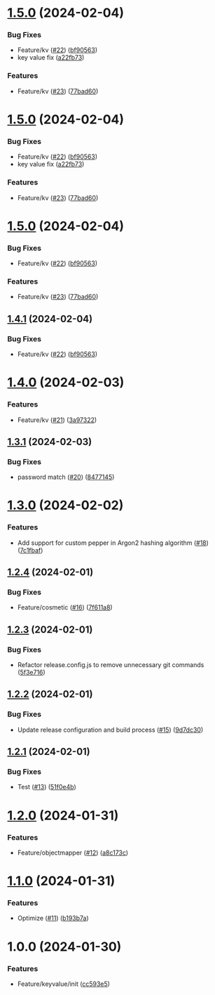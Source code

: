 # [1.5.0](https://github.com/arpanrec/minerva/compare/1.4.0...1.5.0) (2024-02-04)


### Bug Fixes

* Feature/kv ([#22](https://github.com/arpanrec/minerva/issues/22)) ([bf90563](https://github.com/arpanrec/minerva/commit/bf9056396fd691df878fffd2c0502b9c7d303c02))
* key value fix ([a22fb73](https://github.com/arpanrec/minerva/commit/a22fb7394c5fc425f06a5ea911885b9bf6061b70))


### Features

* Feature/kv ([#23](https://github.com/arpanrec/minerva/issues/23)) ([77bad60](https://github.com/arpanrec/minerva/commit/77bad60af365bbd84afd8cc34587dee07e2a2727))

# [1.5.0](https://github.com/arpanrec/minerva/compare/1.4.0...1.5.0) (2024-02-04)


### Bug Fixes

* Feature/kv ([#22](https://github.com/arpanrec/minerva/issues/22)) ([bf90563](https://github.com/arpanrec/minerva/commit/bf9056396fd691df878fffd2c0502b9c7d303c02))
* key value fix ([a22fb73](https://github.com/arpanrec/minerva/commit/a22fb7394c5fc425f06a5ea911885b9bf6061b70))


### Features

* Feature/kv ([#23](https://github.com/arpanrec/minerva/issues/23)) ([77bad60](https://github.com/arpanrec/minerva/commit/77bad60af365bbd84afd8cc34587dee07e2a2727))

# [1.5.0](https://github.com/arpanrec/minerva/compare/1.4.0...1.5.0) (2024-02-04)


### Bug Fixes

* Feature/kv ([#22](https://github.com/arpanrec/minerva/issues/22)) ([bf90563](https://github.com/arpanrec/minerva/commit/bf9056396fd691df878fffd2c0502b9c7d303c02))


### Features

* Feature/kv ([#23](https://github.com/arpanrec/minerva/issues/23)) ([77bad60](https://github.com/arpanrec/minerva/commit/77bad60af365bbd84afd8cc34587dee07e2a2727))

## [1.4.1](https://github.com/arpanrec/minerva/compare/1.4.0...1.4.1) (2024-02-04)


### Bug Fixes

* Feature/kv ([#22](https://github.com/arpanrec/minerva/issues/22)) ([bf90563](https://github.com/arpanrec/minerva/commit/bf9056396fd691df878fffd2c0502b9c7d303c02))

# [1.4.0](https://github.com/arpanrec/minerva/compare/1.3.1...1.4.0) (2024-02-03)


### Features

* Feature/kv ([#21](https://github.com/arpanrec/minerva/issues/21)) ([3a97322](https://github.com/arpanrec/minerva/commit/3a973227127418ca349727cdede56febd9969a3f))

## [1.3.1](https://github.com/arpanrec/minerva/compare/1.3.0...1.3.1) (2024-02-03)


### Bug Fixes

* password match ([#20](https://github.com/arpanrec/minerva/issues/20)) ([8477145](https://github.com/arpanrec/minerva/commit/8477145bcf092176aa82b77c5611e284ddfbcbc9))

# [1.3.0](https://github.com/arpanrec/minerva/compare/1.2.4...1.3.0) (2024-02-02)


### Features

* Add support for custom pepper in Argon2 hashing algorithm ([#18](https://github.com/arpanrec/minerva/issues/18)) ([7c1fbaf](https://github.com/arpanrec/minerva/commit/7c1fbaf42d417ebe4be0c9121a58f9354d914b4e))

## [1.2.4](https://github.com/arpanrec/minerva/compare/1.2.3...1.2.4) (2024-02-01)


### Bug Fixes

* Feature/cosmetic ([#16](https://github.com/arpanrec/minerva/issues/16)) ([7f611a8](https://github.com/arpanrec/minerva/commit/7f611a8df2717ff40d1193856c4707a9bcb02f51))

## [1.2.3](https://github.com/arpanrec/minerva/compare/1.2.2...1.2.3) (2024-02-01)


### Bug Fixes

* Refactor release.config.js to remove unnecessary git commands ([5f3e716](https://github.com/arpanrec/minerva/commit/5f3e716d43169ba88bdb7376f76fbc57e192b9c0))

## [1.2.2](https://github.com/arpanrec/minerva/compare/1.2.1...1.2.2) (2024-02-01)


### Bug Fixes

* Update release configuration and build process ([#15](https://github.com/arpanrec/minerva/issues/15)) ([9d7dc30](https://github.com/arpanrec/minerva/commit/9d7dc3037faf4ba14233e722c195945bd9649cd4))

## [1.2.1](https://github.com/arpanrec/minerva/compare/1.2.0...1.2.1) (2024-02-01)


### Bug Fixes

* Test ([#13](https://github.com/arpanrec/minerva/issues/13)) ([51f0e4b](https://github.com/arpanrec/minerva/commit/51f0e4b0fc5a30d6f41ceb726c29fda3f62bf874))

# [1.2.0](https://github.com/arpanrec/minerva/compare/1.1.0...1.2.0) (2024-01-31)


### Features

* Feature/objectmapper ([#12](https://github.com/arpanrec/minerva/issues/12)) ([a8c173c](https://github.com/arpanrec/minerva/commit/a8c173c4ce0ed7b520e20b8565f597c19340abc7))

# [1.1.0](https://github.com/arpanrec/minerva/compare/1.0.0...1.1.0) (2024-01-31)


### Features

* Optimize ([#11](https://github.com/arpanrec/minerva/issues/11)) ([b193b7a](https://github.com/arpanrec/minerva/commit/b193b7a2aeada017dc29f0ef7aa54d18d4727068))

# 1.0.0 (2024-01-30)


### Features

* Feature/keyvalue/init ([cc593e5](https://github.com/arpanrec/minerva/commit/cc593e5d3194ff8555a79453114a7b2406b3c675))
